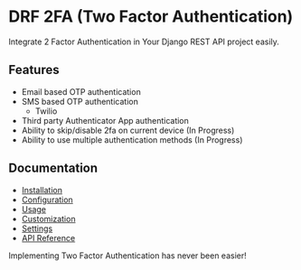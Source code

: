 # DRF 2FA (Two Factor Authentication)
Integrate 2 Factor Authentication in Your Django REST API project easily.

## Features
- Email based OTP authentication
- SMS based OTP authentication
    - Twilio
- Third party Authenticator App authentication
- Ability to skip/disable 2fa on current device (In Progress)
- Ability to use multiple authentication methods (In Progress)

## Documentation
- [Installation](./installation.md)
- [Configuration](./configuration.md)
- [Usage](./usage.md)
- [Customization](./customization.md)
- [Settings](./settings.md)
- [API Reference](./api_reference.md)

Implementing Two Factor Authentication has never been easier!